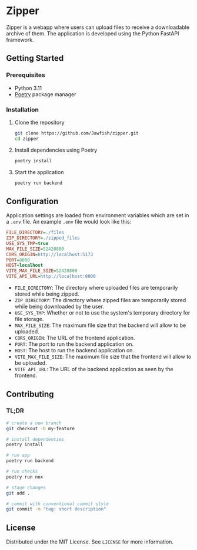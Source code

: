 # Zipper

Zipper is a webapp where users can upload files to receive a downloadable archive of them. The application is developed using the Python FastAPI framework.

## Getting Started

### Prerequisites

- Python 3.11
- [Poetry](https://python-poetry.org/) package manager

### Installation

1. Clone the repository

    ```bash
    git clone https://github.com/Jawfish/zipper.git
    cd zipper
    ```

2. Install dependencies using Poetry

    ```bash
    poetry install
    ```

3. Start the application

    ```bash
    poetry run backend
    ```

## Configuration

Application settings are loaded from environment variables which are set in a `.env` file. An example `.env` file would look like this:

```ini
FILE_DIRECTORY=./files
ZIP_DIRECTORY=./zipped_files
USE_SYS_TMP=true
MAX_FILE_SIZE=52428800
CORS_ORIGIN=http://localhost:5173
PORT=8000
HOST=localhost
VITE_MAX_FILE_SIZE=52428800
VITE_API_URL=http://localhost:8000
```

- `FILE_DIRECTORY`: The directory where uploaded files are temporarily stored while being zipped.
- `ZIP_DIRECTORY`: The directory where zipped files are temporarily stored while being downloaded by the user.
- `USE_SYS_TMP`: Whether or not to use the system's temporary directory for file storage.
- `MAX_FILE_SIZE`: The maximum file size that the backend will allow to be uploaded.
- `CORS_ORIGIN`: The URL of the frontend application.
- `PORT`: The port to run the backend application on.
- `HOST`: The host to run the backend application on.
- `VITE_MAX_FILE_SIZE`: The maximum file size that the frontend will allow to be uploaded.
- `VITE_API_URL`: The URL of the backend application as seen by the frontend.

## Contributing

### TL;DR

```bash
# create a new branch
git checkout -b my-feature

# install dependencies
poetry install

# run app
poetry run backend

# run checks
poetry run nox

# stage changes
git add .

# commit with conventional commit style
git commit -m "tag: short description"
```

## License

Distributed under the MIT License. See `LICENSE` for more information.
